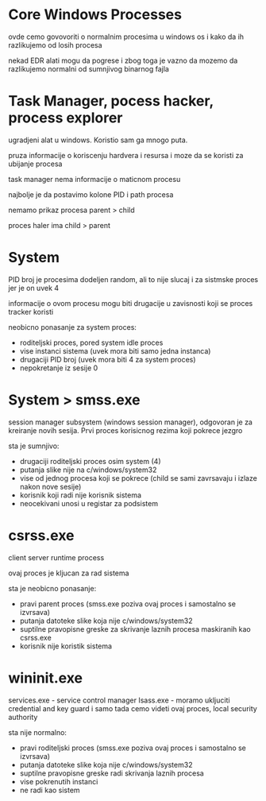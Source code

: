 # Core Windows Processes

ovde cemo govovoriti o normalnim procesima u windows os i kako da ih razlikujemo od losih procesa   

nekad EDR alati mogu da pogrese i zbog toga je vazno da mozemo da razlikujemo normalni od sumnjivog binarnog fajla  

# Task Manager, pocess hacker, process explorer  

ugradjeni alat u windows. Koristio sam ga mnogo puta.  

pruza informacije o koriscenju hardvera i resursa i moze da se koristi za ubijanje procesa  

task manager nema informacije o maticnom procesu  

najbolje je da postavimo kolone PID i path procesa  

nemamo prikaz procesa parent > child  

proces haler ima child > parent  

# System  

PID broj je procesima dodeljen random, ali to nije slucaj i za sistmske proces jer je on uvek 4  

informacije o ovom procesu mogu biti drugacije u zavisnosti koji se proces tracker koristi    

neobicno ponasanje za system proces:  

- roditeljski proces, pored system idle proces   
- vise instanci sistema (uvek mora biti samo jedna instanca)   
- drugaciji PID broj (uvek mora biti 4 za system proces) 
- nepokretanje iz sesije 0  

# System > smss.exe 

session manager subsystem (windows session manager), odgovoran je za kreiranje novih sesija. Prvi proces korisicnog rezima koji pokrece jezgro  

sta je sumnjivo:  

- drugaciji roditeljski proces osim system (4)
- putanja slike nije na c/windows/system32  
- vise od jednog procesa koji se pokrece (child se sami zavrsavaju i izlaze nakon nove sesije)  
- korisnik koji radi nije korisnik sistema  
- neocekivani unosi u registar za podsistem  

# csrss.exe  

client server runtime process  

ovaj proces je kljucan za rad sistema  

sta je neobicno ponasanje:  

- pravi parent proces (smss.exe poziva ovaj proces i samostalno se izvrsava)  
- putanja datoteke slike koja nije c/windows/system32  
- suptilne pravopisne greske za skrivanje laznih procesa maskiranih kao csrss.exe  
- korisnik nije koristik sistema   

# wininit.exe  

services.exe - service control manager
Isass.exe - moramo ukljuciti credential and key guard i samo tada cemo videti ovaj proces, local security authority  

sta nije normalno:  

- pravi roditeljski proces (smss.exe poziva ovaj proces i samostalno se izvrsava)  
- putanja datoteke slike koja nije c/windows/system32  
- suptilne pravopisne greske radi skrivanja laznih procesa  
- vise pokrenutih instanci  
- ne radi kao sistem  





















